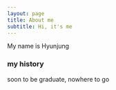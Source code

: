 ```yaml
---
layout: page
title: About me
subtitle: Hi, it's me
---
```


My name is Hyunjung


### my history

soon to be graduate, nowhere to go
